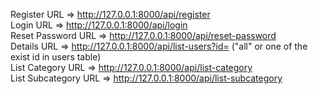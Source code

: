 Register URL => http://127.0.0.1:8000/api/register
<br>
Login URL    => http://127.0.0.1:8000/api/login
<br>
Reset Password URL => http://127.0.0.1:8000/api/reset-password
<br>
Details URL => http://127.0.0.1:8000/api/list-users?id= ("all" or one of the exist id in users table)
<br>
List Category URL => http://127.0.0.1:8000/api/list-category
<br>
List Subcategory URL => http://127.0.0.1:8000/api/list-subcategory
<br>
